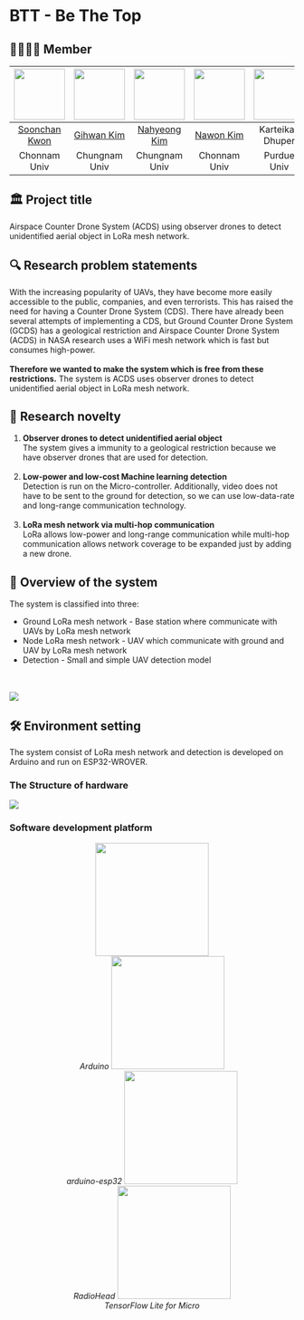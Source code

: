# BTT - Be The Top
## 🧑‍💻👩‍💻 Member

<div style="text-align: center;">

| <img src="https://github.com/Kwon770/Low-Power-Long-Range-UAV-Detection/blob/main/image/soonchan.JPG?raw=true" width="90" height="90" /> | <img src="https://github.com/Kwon770/Low-Power-Long-Range-UAV-Detection/blob/main/image/gihwan.jpeg?raw=true" width="90" height="90" /> | <img src="https://github.com/Kwon770/Low-Power-Long-Range-UAV-Detection/blob/main/image/nahyeong.jpeg?raw=true" width="90" height="90" /> | <img src="https://github.com/Kwon770/Low-Power-Long-Range-UAV-Detection/blob/main/image/nawon.jpeg?raw=true" width="90" height="90" /> | <img src="https://github.com/Kwon770/Low-Power-Long-Range-UAV-Detection/blob/main/image/karty.jpeg?raw=true" width="90" height="90" /> | <img src="https://github.com/Kwon770/Low-Power-Long-Range-UAV-Detection/blob/main/image/prakshi.png?raw=true" width="90" height="90" /> |
|:--------------------------------------------------------------------------------------------------------------------------------------:|:-------------------------------------------------------------------------------------------------------------------------------------:|:---------------------------------------------------------------------------------------------------------------------------------------:|:------------------------------------------------------------------------------------------------------------------------------------:|:------------------------------------------------------------------------------------------------------------------------------------:|:-------------------------------------------------------------------------------------------------------------------------------------:|
|                                              [Soonchan Kwon](https://github.com/Kwon770)                                               |                                              [Gihwan Kim](https://github.com/gihwan-kim)                                              |                                              [Nahyeong Kim](https://github.com/gihwan-kim)                                              |                                      [Nawon Kim](https://github.com/nawon219?tab=repositories)                                       |                                                           Karteikay Dhuper                                                           |                                                            Prakshi Chander                                                            |
|                                                              Chonnam Univ                                                              |                                                             Chungnam Univ                                                             |                                                              Chungnam Univ                                                              |                                                             Chonnam Univ                                                             |                                                             Purdue Univ                                                              |                                                              Purdue Univ                                                              |

</div>

## 🏛️ Project title
Airspace Counter Drone System (ACDS) using observer drones to detect unidentified aerial object in LoRa mesh network.


## 🔍 Research problem statements
With the increasing popularity of UAVs, they have become more easily accessible to
the public, companies, and even terrorists. This has raised the need for having
a Counter Drone System (CDS). There have already been several attempts of implementing a CDS,
but Ground Counter Drone System (GCDS) has a geological restriction and
Airspace Counter Drone System (ACDS) in NASA research uses a WiFi mesh network which is
fast but consumes high-power.
<br/>
<br/>
**Therefore we wanted to make the system which is free from these restrictions.**
The system is ACDS uses observer drones to detect unidentified aerial object in LoRa mesh network.

## 🎯 Research novelty
1. **Observer drones to detect unidentified aerial object**<br/>
   The system gives a immunity to a geological restriction because we have observer drones that are used for detection.
   <br/>
   <br/>
2. **Low-power and low-cost Machine learning detection**<br/>
   Detection is run on the Micro-controller. Additionally, video does not have to be sent
   to the ground for detection, so we can use low-data-rate and long-range communication
   technology.
   <br/>
   <br/>
3. **LoRa mesh network via multi-hop communication**<br/>
   LoRa allows low-power and long-range communication while multi-hop communication allows
   network coverage to be expanded just by adding a new drone.


## 🤖 Overview of the system
The system is classified into three:
- Ground LoRa mesh network - Base station where communicate with UAVs by LoRa mesh network
- Node LoRa mesh network - UAV which communicate with ground and UAV by LoRa mesh network 
- Detection - Small and simple UAV detection model
<br/>
<br/>
<img src="https://github.com/Kwon770/Low-Power-Long-Range-UAV-Detection/blob/main/image/system-overview.jpg?raw=true">

## 🛠️ Environment setting

The system consist of LoRa mesh network and detection is developed on Arduino and run on ESP32-WROVER.

### The Structure of hardware
<img src="https://github.com/Kwon770/Low-Power-Long-Range-UAV-Detection/blob/main/image/hardware-diagram.jpg?raw=true">

### Software development platform


<p align="center">
    <img src="https://github.com/Kwon770/Low-Power-Long-Range-UAV-Detection/blob/main/image/arduino-logo-1.png?raw=true" width="200">
   <br/>
<em>Arduino</em>
    <img src="https://github.com/Kwon770/Low-Power-Long-Range-UAV-Detection/blob/main/image/arduino-esp32.png?raw=true" width="200">
   <br/>
    <em>arduino-esp32</em>
    <img src="https://github.com/Kwon770/Low-Power-Long-Range-UAV-Detection/blob/main/image/radiohead.png?raw=true" width="200">
   <br/>
    <em>RadioHead</em>
    <img src="https://github.com/Kwon770/Low-Power-Long-Range-UAV-Detection/blob/main/image/tflm.png?raw=true" width="200">
   <br/>
    <em>TensorFlow Lite for Micro</em>
</p>